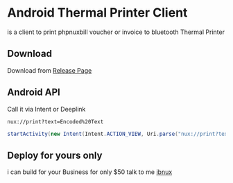 # Android Thermal Printer Client

is a client to print phpnuxbill voucher or invoice to bluetooth Thermal Printer

## Download

Download from [Release Page](https://github.com/hotspotbilling/android-printer/releases)

## Android API

Call it via Intent or Deeplink
```
nux://print?text=Encoded%20Text
```

```java
startActivity(new Intent(Intent.ACTION_VIEW, Uri.parse("nux://print?text=Encoded%20Text")));
```

## Deploy for yours only

i can build for your Business for only $50 talk to me [ibnux](https://t.me/ibnux)
